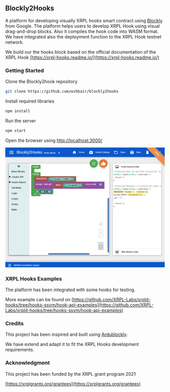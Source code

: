 ## Blockly2Hooks
A platform for developing visually XRPL hooks smart contract using [Blockly][2] from Google. 
The platform helps users to develop XRPL Hook using visual drag-and-drop blocks. Also it compiles the hook code into WASM format.
We have integrated also the deployment function to the XRPL Hook testnet network.

We build our the hooks block based on the official documentation of the XRPL Hook [https://xrpl-hooks.readme.io/](https://xrpl-hooks.readme.io/)

### Getting Started 

Clone the Blockly2hook repository 

```bash
git clone https://github.com/wshbair/blockly2hooks
```

Install required libraries
```bash
npm install
```

Run the server
```bash
npm start
```

Open the browser using [http://localhost:3000/](http://localhost:3000/)

![Blockly2Hook]( blockly2hook_shot.png)

### XRPL Hooks Examples
The platform has been integrated with some hooks for testing. 

More example can be found on [https://github.com/XRPL-Labs/xrpld-hooks/tree/hooks-ssvm/hook-api-examples](https://github.com/XRPL-Labs/xrpld-hooks/tree/hooks-ssvm/hook-api-examples)

### Credits
This project has been inspired and built using [Ardublockly][1]. 

We have extend and adapt it to fit the XRPL Hooks development requirements. 

### Acknowledgment 
This project has been funded by the XRPL grant program 2021 

[https://xrplgrants.org/grantees](https://xrplgrants.org/grantees)


[1]: https://github.com/carlosperate/ardublockly
[2]: https://developers.google.com/blockly 
 
